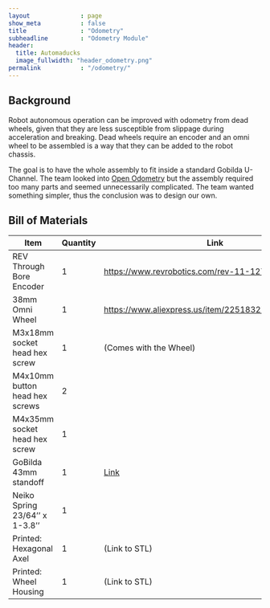 ```yaml
---
layout              : page
show_meta           : false
title               : "Odometry"
subheadline         : "Odometry Module"
header:
  title: Automaducks
  image_fullwidth: "header_odometry.png"
permalink           : "/odometry/"
---
```

## Background

Robot autonomous operation can be improved with odometry from dead wheels, given that they are less susceptible from slippage during acceleration and breaking. Dead wheels require an encoder and an omni wheel to be assembled is a way that they can be added to the robot chassis.

The goal is to have the whole assembly to fit inside a standard Gobilda U-Channel. The team looked into [Open Odometry](https://openodometry.weebly.com/) but the assembly required too many parts and seemed unnecessarily complicated. The team wanted something simpler, thus the conclusion was to design our own.

## Bill of Materials

| Item                           | Quantity | Link                                                 |
|--------------------------------|----------|------------------------------------------------------|
| REV Through Bore Encoder       | 1        | https://www.revrobotics.com/rev-11-1271/             |
| 38mm Omni Wheel                | 1        | https://www.aliexpress.us/item/2251832788059198.html |
| M3x18mm socket head hex screw  | 1        | (Comes with the Wheel)                               |
| M4x10mm button head hex screws | 2        |                                                      |
| M4x35mm socket head hex screw  | 1        |                                                      |
| GoBilda 43mm standoff          | 1        | [Link][GoBilda-Standoff-43]                          |
| Neiko Spring 23/64’’ x 1-3.8’’ | 1        |                                                      |
| Printed: Hexagonal Axel        | 1        | (Link to STL)                                        |
| Printed: Wheel Housing         | 1        | (Link to STL)                                        |


[GoBilda-Standoff-43]: https://www.gobilda.com/1501-series-m4-x-0-7mm-standoff-6mm-od-43mm-length-4-pack/